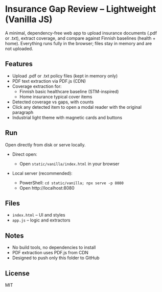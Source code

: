 # Insurance Gap Review – Lightweight (Vanilla JS)

A minimal, dependency-free web app to upload insurance documents (.pdf or .txt), extract coverage, and compare against Finnish baselines (health + home). Everything runs fully in the browser; files stay in memory and are not uploaded.

## Features
- Upload .pdf or .txt policy files (kept in memory only)
- PDF text extraction via PDF.js (CDN)
- Coverage extraction for:
  - Finnish basic healthcare baseline (STM-inspired)
  - Home insurance typical cover items
- Detected coverage vs gaps, with counts
- Click any detected item to open a modal reader with the original paragraph
- Industrial light theme with magnetic cards and buttons

## Run
Open directly from disk or serve locally.

- Direct open:
  - Open `static/vanilla/index.html` in your browser

- Local server (recommended):
  - PowerShell: `cd static/vanilla; npx serve -p 8080`
  - Open http://localhost:8080

## Files
- `index.html` – UI and styles
- `app.js` – logic and extractors

## Notes
- No build tools, no dependencies to install
- PDF extraction uses PDF.js from CDN
- Designed to push only this folder to GitHub

## License
MIT



